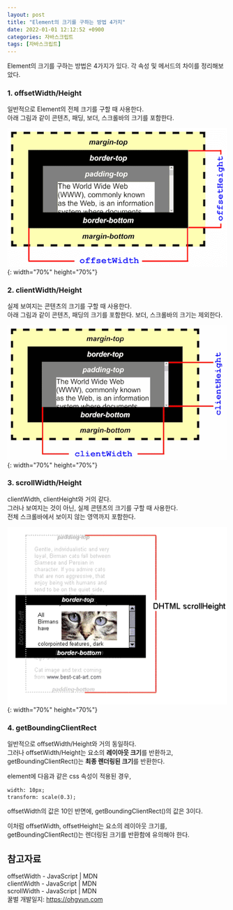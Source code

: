 ```yaml
---
layout: post
title: "Element의 크기를 구하는 방법 4가지"
date: 2022-01-01 12:12:52 +0900
categories: 자바스크립트
tags: [자바스크립트]
---
```


Element의 크기를 구하는 방법은 4가지가 있다. 각 속성 및 메서드의 차이를 정리해보았다.  

### 1. offsetWidth/Height
  일반적으로 Element의 전체 크기를 구할 때 사용한다.  
  아래 그림과 같이 콘텐츠, 패딩, 보더, 스크롤바의 크기를 포함한다.  

![이미지](https://github.com/gitul0515/gitul0515.github.io/blob/main/_posts/image/22_0102_1.png?raw=true){: width="70%" height="70%"}

### 2. clientWidth/Height
  실제 보여지는 콘텐츠의 크기를 구할 때 사용한다.  
  아래 그림과 같이 콘텐츠, 패딩의 크기를 포함한다. 보더, 스크롤바의 크기는 제외한다.  

![이미지](https://github.com/gitul0515/gitul0515.github.io/blob/main/_posts/image/22_0102_2.png?raw=true){: width="70%" height="70%"}

### 3. scrollWidth/Height
  clientWidth, clientHeight와 거의 같다.  
  그러나 보여지는 것이 아닌, 실제 콘텐츠의 크기를 구할 때 사용한다.  
  전체 스크롤바에서 보이지 않는 영역까지 포함한다.  

![이미지](https://github.com/gitul0515/gitul0515.github.io/blob/main/_posts/image/22_0102_3.png?raw=true){: width="70%" height="70%"}

### 4. getBoundingClientRect
  일반적으로 offsetWidth/Height와 거의 동일하다.  
  그러나 offsetWidth/Height는 요소의 **레이아웃 크기**를 반환하고,  
  getBoundingClientRect()는 **최종 렌더링된 크기**를 반환한다.  

  element에 다음과 같은 css 속성이 적용된 경우,  
  ```
  width: 10px;  
  transform: scale(0.3);  
  ```
  offsetWidth의 값은 10인 반면에, getBoundingClientRect()의 값은 3이다.  
    
  이처럼 offsetWidth, offsetHeight는 요소의 레이아웃 크기를,  
  getBoundingClientRect()는 렌더링된 크기를 반환함에 유의해야 한다.  

## 참고자료
offsetWidth - JavaScript | MDN  
clientWidth - JavaScript | MDN  
scrollWidth - JavaScript | MDN  
꿀벌 개발일지: https://ohgyun.com  
